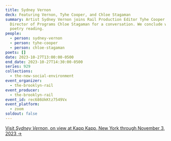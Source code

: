 ```yaml
---
title: Sydney Vernon
deck: Featuring Vernon, Tyhe Cooper, and Chloe Stagaman
summary: Artist Sydney Vernon joins Rail Production Editor Tyhe Cooper and Rail
  Director of Programs Chloe Stagaman for a conversation. We conclude with a
  poetry reading.
people:
  - person: sydney-vernon
  - person: tyhe-cooper
  - person: chloe-stagaman
poets: []
date: 2023-10-27T13:00:00-0500
end_date: 2023-10-27T14:30:00-0500
series: 929
collections:
  - the-new-social-environment
event_organizer:
  - the-brooklyn-rail
event_producer:
  - the-brooklyn-rail
event_id: rec686UkKtz7549Vx
event_platform:
  - zoom
soldout: false
---
```

[V﻿isit *Sydney Vernon*, on view at Kapp Kapp, New York through November 3, 2023 →  ](https://www.kappkapp.com/exhibitions/sydney-vernon/media/793)